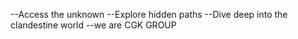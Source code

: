 --Access the unknown
--Explore hidden paths
--Dive deep into the clandestine world
--we are CGK GROUP
